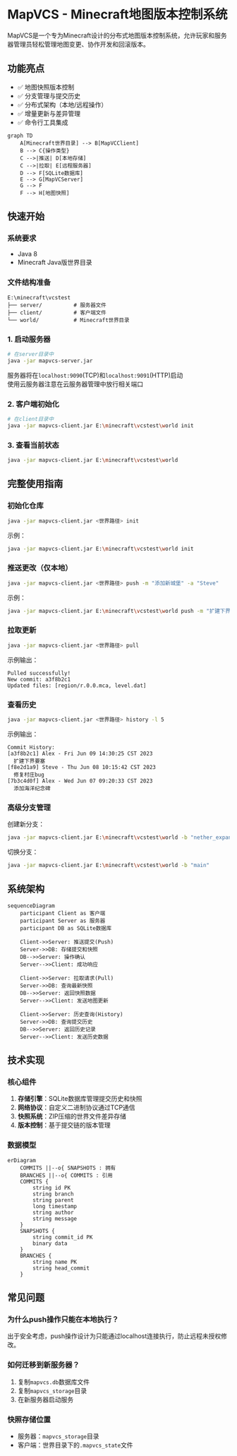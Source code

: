 # MapVCS - Minecraft地图版本控制系统

MapVCS是一个专为Minecraft设计的分布式地图版本控制系统，允许玩家和服务器管理员轻松管理地图变更、协作开发和回滚版本。

## 功能亮点

- ✅ 地图快照版本控制
- ✅ 分支管理与提交历史
- ✅ 分布式架构（本地/远程操作）
- ✅ 增量更新与差异管理
- ✅ 命令行工具集成

```mermaid
graph TD
    A[Minecraft世界目录] --> B[MapVCClient]
    B --> C{操作类型}
    C -->|推送| D[本地存储]
    C -->|拉取| E[远程服务器]
    D --> F[SQLite数据库]
    E --> G[MapVCServer]
    G --> F
    F --> H[地图快照]
```

## 快速开始

### 系统要求
- Java 8
- Minecraft Java版世界目录

### 文件结构准备
```
E:\minecraft\vcstest
├── server/          # 服务器文件
├── client/          # 客户端文件
└── world/           # Minecraft世界目录
```

### 1. 启动服务器
```bash
# 在server目录中
java -jar mapvcs-server.jar
```
服务器将在`localhost:9090`(TCP)和`localhost:9091`(HTTP)启动<br>
使用云服务器注意在云服务器管理中放行相关端口

### 2. 客户端初始化
```bash
# 在client目录中
java -jar mapvcs-client.jar E:\minecraft\vcstest\world init
```

### 3. 查看当前状态
```bash
java -jar mapvcs-client.jar E:\minecraft\vcstest\world
```

## 完整使用指南

### 初始化仓库
```bash
java -jar mapvcs-client.jar <世界路径> init
```
示例：
```bash
java -jar mapvcs-client.jar E:\minecraft\vcstest\world init
```

### 推送更改（仅本地）
```bash
java -jar mapvcs-client.jar <世界路径> push -m "添加新城堡" -a "Steve"
```
示例：
```bash
java -jar mapvcs-client.jar E:\minecraft\vcstest\world push -m "扩建下界要塞" -a "Alex"
```

### 拉取更新
```bash
java -jar mapvcs-client.jar <世界路径> pull
```
示例输出：
```
Pulled successfully!
New commit: a3f8b2c1
Updated files: [region/r.0.0.mca, level.dat]
```

### 查看历史
```bash
java -jar mapvcs-client.jar <世界路径> history -l 5
```
示例输出：
```
Commit History:
[a3f8b2c1] Alex - Fri Jun 09 14:30:25 CST 2023
  扩建下界要塞
[f8e2d1a9] Steve - Thu Jun 08 10:15:42 CST 2023
  修复村庄bug
[7b3c4d0f] Alex - Wed Jun 07 09:20:33 CST 2023
  添加海洋纪念碑
```

### 高级分支管理
创建新分支：
```bash
java -jar mapvcs-client.jar E:\minecraft\vcstest\world -b "nether_expansion"
```

切换分支：
```bash
java -jar mapvcs-client.jar E:\minecraft\vcstest\world -b "main"
```

## 系统架构

```mermaid
sequenceDiagram
    participant Client as 客户端
    participant Server as 服务器
    participant DB as SQLite数据库
    
    Client->>Server: 推送提交(Push)
    Server->>DB: 存储提交和快照
    DB-->>Server: 操作确认
    Server-->>Client: 成功响应
    
    Client->>Server: 拉取请求(Pull)
    Server->>DB: 查询最新快照
    DB-->>Server: 返回快照数据
    Server-->>Client: 发送地图更新
    
    Client->>Server: 历史查询(History)
    Server->>DB: 查询提交历史
    DB-->>Server: 返回历史记录
    Server-->>Client: 发送历史数据
```

## 技术实现

### 核心组件
1. **存储引擎**：SQLite数据库管理提交历史和快照
2. **网络协议**：自定义二进制协议通过TCP通信
3. **快照系统**：ZIP压缩的世界文件差异存储
4. **版本控制**：基于提交链的版本管理

### 数据模型
```mermaid
erDiagram
    COMMITS ||--o{ SNAPSHOTS : 拥有
    BRANCHES ||--o{ COMMITS : 引用
    COMMITS {
        string id PK
        string branch
        string parent
        long timestamp
        string author
        string message
    }
    SNAPSHOTS {
        string commit_id PK
        binary data
    }
    BRANCHES {
        string name PK
        string head_commit
    }
```

## 常见问题

### 为什么push操作只能在本地执行？
出于安全考虑，push操作设计为只能通过localhost连接执行，防止远程未授权修改。

### 如何迁移到新服务器？
1. 复制`mapvcs.db`数据库文件
2. 复制`mapvcs_storage`目录
3. 在新服务器启动服务

### 快照存储位置
- 服务器：`mapvcs_storage`目录
- 客户端：世界目录下的`.mapvcs_state`文件

